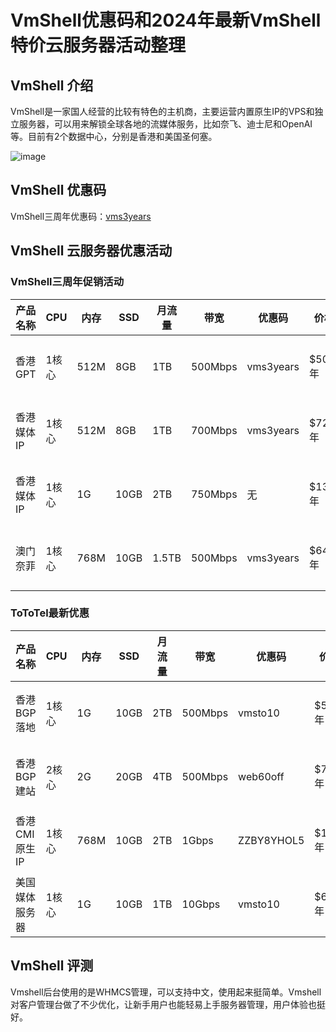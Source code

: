 # VmShell优惠码和2024年最新VmShell特价云服务器活动整理

## VmShell 介绍

VmShell是一家国人经营的比较有特色的主机商，主要运营内置原生IP的VPS和独立服务器，可以用来解锁全球各地的流媒体服务，比如奈飞、迪士尼和OpenAI等。目前有2个数据中心，分别是香港和美国圣何塞。

![image](https://github.com/forever0008/VmShell/assets/157262857/f3c68065-6041-44c7-9434-6c46390470e2)

## VmShell 优惠码

VmShell三周年优惠码：[vms3years](https://vmshell.com/aff.php?aff=2834)

## VmShell 云服务器优惠活动

### VmShell三周年促销活动

| 产品名称 | CPU | 内存 | SSD | 月流量 | 带宽 | 优惠码 | 价格 | 详情 |
| ------ | ------ | ------ | ------ | ------ | ------ | ------ | ------ | ------ |
| 香港GPT | 1核心 | 512M | 8GB | 1TB | 500Mbps | vms3years | $50/年 | [查看详情](https://vmshell.com/aff.php?aff=2834&pid=5) |
| 香港媒体IP | 1核心 | 512M | 8GB | 1TB | 700Mbps | vms3years | $72/年 | [查看详情](https://vmshell.com/aff.php?aff=2834&pid=7) |
| 香港媒体IP | 1核心 | 1G | 10GB | 2TB | 750Mbps | 无 | $130/年 | [查看详情](https://vmshell.com/aff.php?aff=2834&pid=4) |
| 澳门奈菲 | 1核心 | 768M | 10GB | 1.5TB | 500Mbps | vms3years | $64/年 | [查看详情](https://vmshell.com/aff.php?aff=2834&pid=13) |

### ToToTel最新优惠

| 产品名称 | CPU | 内存 | SSD | 月流量 | 带宽 | 优惠码 | 价格 | 详情 |
| ------ | ------ | ------ | ------ | ------ | ------ | ------ | ------ | ------ |
| 香港BGP落地 | 1核心 | 1G | 10GB | 2TB | 500Mbps | vmsto10 | $50/年 | [查看详情](https://portal.tototel.com/aff.php?aff=128&pid=9) |
| 香港BGP建站 | 2核心 | 2G | 20GB | 4TB | 500Mbps | web60off | $72/年 | [查看详情](https://portal.tototel.com/aff.php?aff=128&pid=8) |
| 香港CMI原生IP | 1核心 | 768M | 10GB | 2TB | 1Gbps | ZZBY8YHOL5 | $130/年 | [查看详情](https://portal.tototel.com/aff.php?aff=128&pid=1) |
| 美国媒体服务器 | 1核心 | 1G | 10GB | 1TB | 10Gbps | vmsto10 | $64/年 | [查看详情](https://portal.tototel.com/aff.php?aff=128&pid=5) |

## VmShell 评测

Vmshell后台使用的是WHMCS管理，可以支持中文，使用起来挺简单。Vmshell对客户管理台做了不少优化，让新手用户也能轻易上手服务器管理，用户体验也挺好。
